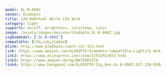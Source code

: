 ```yaml
---
model: GL-B-008Z
vendor: Gledopto
title: 12W RGB+Dual White LED Bulb
category: light
supports: on/off, brightness, colortemp, color
image: /assets/images/devices/Gledopto_GL-B-008Z.jpg
zigbeemodel: ['GL-B-008Z']
compatible: [z2m,iob,zigbee]
mlink: http://www.gledopto.com/h-col-323.html
link: https://www.amazon.com/GLEDOPTO-Dimmable-Compatible-Lightify-Android/dp/B07QXS64WB
link2: https://www.aliexpress.com/item/32932923653.html
link3: https://www.amazon.de/dp/B07XQRJ3T8
link4: https://www.banggood.com/GLEDOPTO-Zig_Bee-GL-B-008Z-E27-12W-RGBCCT-Smart-LED-Bulb-Work-With-Home-Kit-Philip-HUE-AC100-240V-p-1469739.html
---
```

